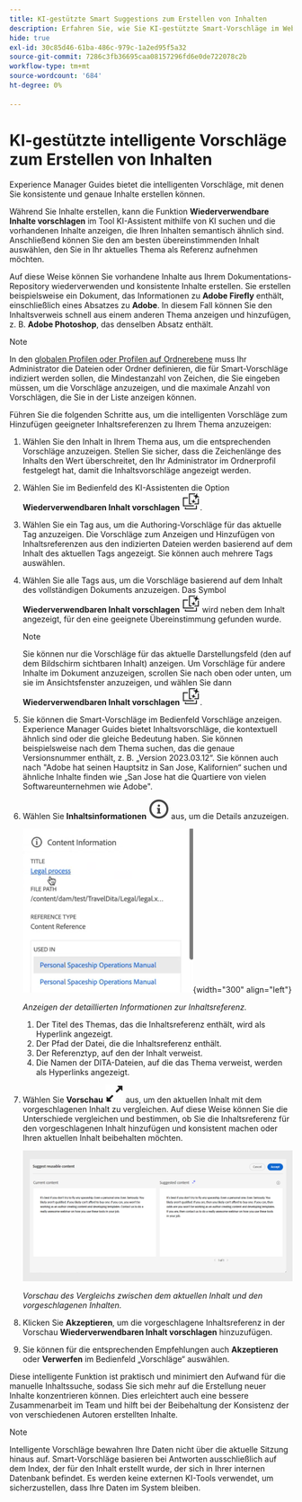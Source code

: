 ```yaml
---
title: KI-gestützte Smart Suggestions zum Erstellen von Inhalten
description: Erfahren Sie, wie Sie KI-gestützte Smart-Vorschläge im Web-Editor anzeigen und verwenden können.
hide: true
exl-id: 30c85d46-61ba-486c-979c-1a2ed95f5a32
source-git-commit: 7286c3fb36695caa08157296fd6e0de722078c2b
workflow-type: tm+mt
source-wordcount: '684'
ht-degree: 0%

---
```


# KI-gestützte intelligente Vorschläge zum Erstellen von Inhalten

Experience Manager Guides bietet die intelligenten Vorschläge, mit denen Sie konsistente und genaue Inhalte erstellen können.

Während Sie Inhalte erstellen, kann die Funktion **Wiederverwendbare Inhalte vorschlagen** im Tool KI-Assistent mithilfe von KI suchen und die vorhandenen Inhalte anzeigen, die Ihren Inhalten semantisch ähnlich sind. Anschließend können Sie den am besten übereinstimmenden Inhalt auswählen, den Sie in Ihr aktuelles Thema als Referenz aufnehmen möchten.

Auf diese Weise können Sie vorhandene Inhalte aus Ihrem Dokumentations-Repository wiederverwenden und konsistente Inhalte erstellen. Sie erstellen beispielsweise ein Dokument, das Informationen zu **Adobe Firefly** enthält, einschließlich eines Absatzes zu **Adobe**. In diesem Fall können Sie den Inhaltsverweis schnell aus einem anderen Thema anzeigen und hinzufügen, z. B. **Adobe Photoshop**, das denselben Absatz enthält.
>[!NOTE]
>
> In den [globalen Profilen oder Profilen auf Ordnerebene](/help/product-guide/cs-install-guide/conf-folder-level.md#conf-ai-smart-suggestions) muss Ihr Administrator die Dateien oder Ordner definieren, die für Smart-Vorschläge indiziert werden sollen, die Mindestanzahl von Zeichen, die Sie eingeben müssen, um die Vorschläge anzuzeigen, und die maximale Anzahl von Vorschlägen, die Sie in der Liste anzeigen können.

Führen Sie die folgenden Schritte aus, um die intelligenten Vorschläge zum Hinzufügen geeigneter Inhaltsreferenzen zu Ihrem Thema anzuzeigen:


1. Wählen Sie den Inhalt in Ihrem Thema aus, um die entsprechenden Vorschläge anzuzeigen. Stellen Sie sicher, dass die Zeichenlänge des Inhalts den Wert überschreitet, den Ihr Administrator im Ordnerprofil festgelegt hat, damit die Inhaltsvorschläge angezeigt werden.
1. Wählen Sie im Bedienfeld des KI-Assistenten die Option **Wiederverwendbaren Inhalt vorschlagen** ![Symbol für wiederverwendbaren Inhalt vorschlagen &#x200B;](./images/ai-suggest-reusable-content-icon.svg).

1. Wählen Sie ein Tag aus, um die Authoring-Vorschläge für das aktuelle Tag anzuzeigen.  Die Vorschläge zum Anzeigen und Hinzufügen von Inhaltsreferenzen aus den indizierten Dateien werden basierend auf dem Inhalt des aktuellen Tags angezeigt. Sie können auch mehrere Tags auswählen.


1. Wählen Sie alle Tags aus, um die Vorschläge basierend auf dem Inhalt des vollständigen Dokuments anzuzeigen.  Das Symbol **Wiederverwendbaren Inhalt vorschlagen** ![ai schlägt wiederverwendbaren Inhalt vor](./images/ai-suggest-reusable-content-icon.svg) wird neben dem Inhalt angezeigt, für den eine geeignete Übereinstimmung gefunden wurde.



   >[!NOTE]
   >
   > Sie können nur die Vorschläge für das aktuelle Darstellungsfeld (den auf dem Bildschirm sichtbaren Inhalt) anzeigen. Um Vorschläge für andere Inhalte im Dokument anzuzeigen, scrollen Sie nach oben oder unten, um sie im Ansichtsfenster anzuzeigen, und wählen Sie dann **Wiederverwendbaren Inhalt vorschlagen** ![ai Symbol für wiederverwendbaren Inhalt vorschlagen &#x200B;](./images/ai-suggest-reusable-content-icon.svg).


1. Sie können die Smart-Vorschläge im Bedienfeld Vorschläge anzeigen.  Experience Manager Guides bietet Inhaltsvorschläge, die kontextuell ähnlich sind oder die gleiche Bedeutung haben. Sie können beispielsweise nach dem Thema suchen, das die genaue Versionsnummer enthält, z. B. „Version 2023.03.12“. Sie können auch nach &quot;Adobe hat seinen Hauptsitz in San Jose, Kalifornien“ suchen und ähnliche Inhalte finden wie „San Jose hat die Quartiere von vielen Softwareunternehmen wie Adobe&quot;.
1. Wählen Sie **Inhaltsinformationen** ![Inhaltsinformationen](images/smart-suggestions-content-info-icon.svg) aus, um die Details anzuzeigen.

   ![Bedienfeld „Inhaltsinformationen“](images/smart-suggestions-content-information.png){width="300" align="left"}

   *Anzeigen der detaillierten Informationen zur Inhaltsreferenz.*

   1. Der Titel des Themas, das die Inhaltsreferenz enthält, wird als Hyperlink angezeigt.
   1. Der Pfad der Datei, die die Inhaltsreferenz enthält.
   1. Der Referenztyp, auf den der Inhalt verweist.
   1. Die Namen der DITA-Dateien, auf die das Thema verweist, werden als Hyperlinks angezeigt.
1. Wählen Sie **Vorschau** ![Vorschausymbol](./images/expand-icon.svg) aus, um den aktuellen Inhalt mit dem vorgeschlagenen Inhalt zu vergleichen. Auf diese Weise können Sie die Unterschiede vergleichen und bestimmen, ob Sie die Inhaltsreferenz für den vorgeschlagenen Inhalt hinzufügen und konsistent machen oder Ihren aktuellen Inhalt beibehalten möchten.

   ![Vorschlagen einer wiederverwendbaren Inhaltsvorschau](images/ai-assistant-suggest-reusable-content.png)

   *Vorschau des Vergleichs zwischen dem aktuellen Inhalt und den vorgeschlagenen Inhalten.*

1. Klicken Sie **Akzeptieren**, um die vorgeschlagene Inhaltsreferenz in der Vorschau **Wiederverwendbaren Inhalt vorschlagen** hinzuzufügen.
1. Sie können für die entsprechenden Empfehlungen auch **Akzeptieren** oder **Verwerfen** im Bedienfeld „Vorschläge“ auswählen.


Diese intelligente Funktion ist praktisch und minimiert den Aufwand für die manuelle Inhaltssuche, sodass Sie sich mehr auf die Erstellung neuer Inhalte konzentrieren können. Dies erleichtert auch eine bessere Zusammenarbeit im Team und hilft bei der Beibehaltung der Konsistenz der von verschiedenen Autoren erstellten Inhalte.

>[!NOTE]
>
>Intelligente Vorschläge bewahren Ihre Daten nicht über die aktuelle Sitzung hinaus auf. Smart-Vorschläge basieren bei Antworten ausschließlich auf dem Index, der für den Inhalt erstellt wurde, der sich in Ihrer internen Datenbank befindet. Es werden keine externen KI-Tools verwendet, um sicherzustellen, dass Ihre Daten im System bleiben.
